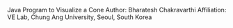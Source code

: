 Java Program to Visualize a Cone
Author: Bharatesh Chakravarthi
Affiliation: VE Lab, Chung Ang University, Seoul, South Korea
